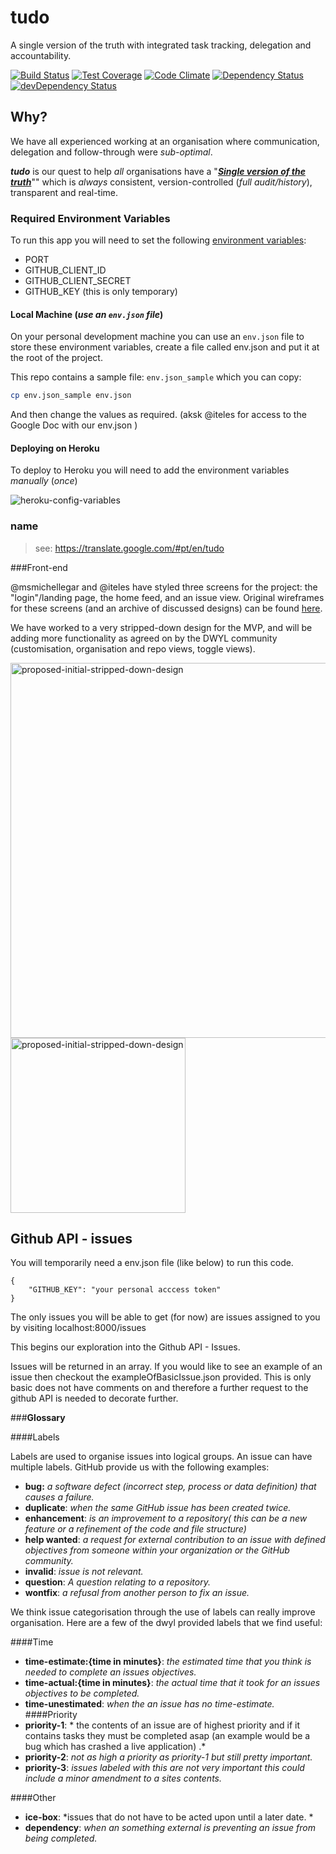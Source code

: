 # tudo

A single version of the truth with integrated task tracking, delegation and accountability.

[![Build Status](https://travis-ci.org/dwyl/tudo.svg)](https://travis-ci.org/dwyl/tudo)
[![Test Coverage](https://codeclimate.com/github/dwyl/tudo/badges/coverage.svg)](https://codeclimate.com/github/dwyl/tudo/coverage)
[![Code Climate](https://codeclimate.com/github/dwyl/tudo/badges/gpa.svg)](https://codeclimate.com/github/dwyl/tudo)
[![Dependency Status](https://david-dm.org/dwyl/tudo.svg)](https://david-dm.org/dwyl/tudo)
[![devDependency Status](https://david-dm.org/dwyl/tudo/dev-status.svg)](https://david-dm.org/dwyl/tudo#info=devDependencies)

## Why?

We have all experienced working at an organisation where communication,
delegation and follow-through were *sub-optimal*.

***tudo*** is our quest to help *all* organisations have a
"[***Single version of the truth***](https://en.wikipedia.org/wiki/Single_version_of_the_truth)""
which is *always* consistent, version-controlled (*full audit/history*),
transparent and real-time.


### Required Environment Variables

To run this app you will need to set the following
[environment variables](https://en.wikipedia.org/wiki/Environment_variable):

+ PORT
+ GITHUB_CLIENT_ID
+ GITHUB_CLIENT_SECRET
+ GITHUB_KEY  (this is only temporary)

#### Local Machine (_use an `env.json` file_)

On your personal development machine
you can use an `env.json` file to store these environment variables,
create a file called env.json and put it at the root of the project.

This repo contains a sample file: `env.json_sample` which you can copy:
```sh
cp env.json_sample env.json
```
And then change the values as required.
(aksk @iteles for access to the Google Doc with our env.json )

#### Deploying on Heroku

To deploy to Heroku you will need to add the environment variables _manually_ (_once_)

![heroku-config-variables](https://cloud.githubusercontent.com/assets/194400/8795158/59ca2e06-2f82-11e5-81f4-07dee9bb3d4b.png)


### name

> see: https://translate.google.com/#pt/en/tudo

###Front-end

@msmichellegar and @iteles have styled three screens for the project: the "login"/landing page, the home feed, and an issue view. Original wireframes for these screens (and an archive of discussed designs) can be found [here](https://docs.google.com/presentation/d/11JJjfQ-MtnfnRGQT9KREmqUHQj4wkgB7tjSxXhXyNJg/edit#slide=id.p).

We have worked to a very stripped-down design for the MVP, and will be adding more functionality as agreed on by the DWYL community (customisation, organisation and repo views, toggle views).

<img width="600" alt="proposed-initial-stripped-down-design" src="https://cloud.githubusercontent.com/assets/4185328/8803847/24905988-2fc1-11e5-8a10-754ab36236ad.png">

<img width="280" alt="proposed-initial-stripped-down-design" src="https://cloud.githubusercontent.com/assets/10683087/8856303/ed930078-3161-11e5-9f84-edadadaa885a.png">

## Github API - issues

You will temporarily need a env.json file (like below) to run this code.
```
{
    "GITHUB_KEY": "your personal acccess token"
}
```
The only issues you will be able to get (for now) are issues assigned to you by visiting localhost:8000/issues

This begins our exploration into the Github API - Issues.

Issues will be returned in an array. If you would like to see  an example of an issue then checkout the exampleOfBasicIssue.json provided. This is only basic does not have comments on and therefore a further request to the github API is needed to decorate further.

###**Glossary**

####Labels

Labels are used to organise issues into logical groups. An issue can have multiple labels. GitHub provide us with the following examples:


 - **bug:** *a software defect (incorrect step, process or data definition) that causes a failure.*
 - **duplicate**: *when the same GitHub issue has been created twice.*
 - **enhancement**: *is an improvement to a repository( this can be a new feature or a refinement of the code and file structure)*
 - **help wanted**: *a request for external contribution to an issue with defined objectives from someone within your organization or the GitHub community.*
 - **invalid**: *issue is not relevant.*
 - **question**: *A question relating to a repository.*
 - **wontfix**: *a refusal from another person to fix an issue.*

We think issue categorisation through the use of labels can really improve organisation. Here are a few of the dwyl provided labels that we find useful:

####Time
- **time-estimate:{time in minutes}**:  *the estimated time that you think is needed to complete an issues objectives.*
- **time-actual:{time in minutes}**: *the actual time that it took for an issues objectives to be completed.*
- **time-unestimated**: *when the an issue has no time-estimate.*
####Priority
- **priority-1**: * the contents of an issue are of highest priority and if it contains tasks they must be completed asap (an example would be a bug which has crashed a live application) .*
- **priority-2**: *not as high a priority as priority-1 but still pretty important.*
- **priority-3**: *issues labeled with this are not very important this could include a minor amendment to a sites contents.*

####Other

 - **ice-box**: *issues that do not have to be acted upon until a later date. *
 - **dependency**: *when an something external is preventing an issue from being completed.*
